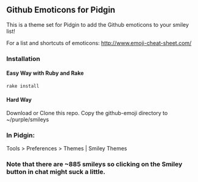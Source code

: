 ## Github Emoticons for Pidgin

This is a theme set for Pidgin to add the Github emoticons to your smiley list!

For a list and shortcuts of emoticons: http://www.emoji-cheat-sheet.com/
### Installation

#### Easy Way with Ruby and Rake

    rake install

#### Hard Way

Download or Clone this repo.
Copy the github-emoji directory to ~/purple/smileys

### In Pidgin:

Tools > Preferences > Themes | Smiley Themes

### Note that there are ~885 smileys so clicking on the Smiley button in chat might suck a little.
